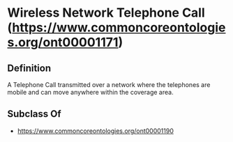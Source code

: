 # Wireless Network Telephone Call (https://www.commoncoreontologies.org/ont00001171)

## Definition
A Telephone Call transmitted over a network where the telephones are mobile and can move anywhere within the coverage area.

## Subclass Of
- https://www.commoncoreontologies.org/ont00001190

